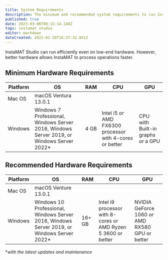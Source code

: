 ```yaml
---
title: System Requirements
description: The minimum and recommended system requirements to run InstaMAT Studio.
published: true
date: 2023-03-06T08:15:14.140Z
tags: instamat studio
editor: markdown
dateCreated: 2023-01-20T16:37:32.851Z
---
```


InstaMAT Studio can run efficiently even on low-end hardware. However, better hardware allows InstaMAT to process operations faster. 

## Minimum Hardware Requirements

| Platform | OS | RAM | CPU | GPU |
| --- |--- | --- | --- | --- |
| Mac OS | macOS Ventura 13.0.1 |
| Windows | Windows 7 Professional, Windows Server 2016, Windows Server 2019, or Windows Server 2022* | 4 GB | Intel i5 or AMD FX6300 processor with 4-cores or better | CPU with Built-in graphs *or* a GPU

## Recommended Hardware Requirements

| Platform | OS | RAM | CPU | GPU |
| --- |--- | --- | --- | ---
| Mac OS | macOS Venture 13.0.1 |
| Windows | Windows 10 Professional, Windows Server 2016, Windows Server 2019, or Windows Server 2022* | 16+ GB | Intel i9 processor with 8-cores or AMD Ryzen 5 3600 or better | NVIDIA GeForce 1060 *or* AMD RX580 GPU or better

**with the latest updates and maintenance*